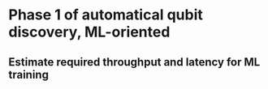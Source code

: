 # Phase 1 of automatical qubit discovery, ML-oriented

## Estimate required throughput and latency for ML training